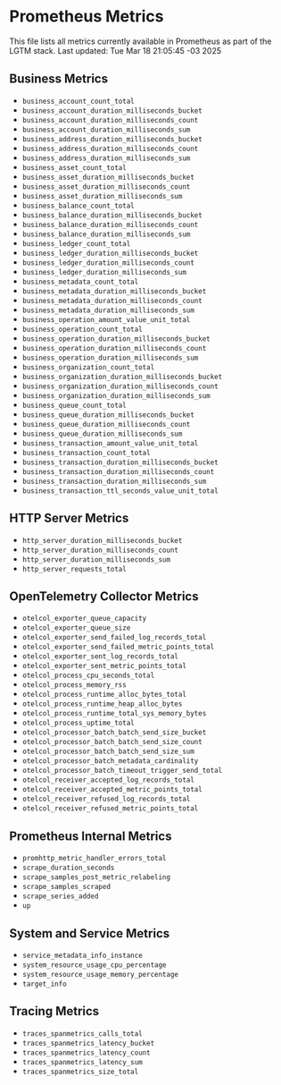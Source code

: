 # Prometheus Metrics

This file lists all metrics currently available in Prometheus as part of the LGTM stack.
Last updated: Tue Mar 18 21:05:45 -03 2025

## Business Metrics
- `business_account_count_total` 
- `business_account_duration_milliseconds_bucket` 
- `business_account_duration_milliseconds_count` 
- `business_account_duration_milliseconds_sum` 
- `business_address_duration_milliseconds_bucket` 
- `business_address_duration_milliseconds_count` 
- `business_address_duration_milliseconds_sum` 
- `business_asset_count_total` 
- `business_asset_duration_milliseconds_bucket` 
- `business_asset_duration_milliseconds_count` 
- `business_asset_duration_milliseconds_sum` 
- `business_balance_count_total` 
- `business_balance_duration_milliseconds_bucket` 
- `business_balance_duration_milliseconds_count` 
- `business_balance_duration_milliseconds_sum` 
- `business_ledger_count_total` 
- `business_ledger_duration_milliseconds_bucket` 
- `business_ledger_duration_milliseconds_count` 
- `business_ledger_duration_milliseconds_sum` 
- `business_metadata_count_total` 
- `business_metadata_duration_milliseconds_bucket` 
- `business_metadata_duration_milliseconds_count` 
- `business_metadata_duration_milliseconds_sum` 
- `business_operation_amount_value_unit_total` 
- `business_operation_count_total` 
- `business_operation_duration_milliseconds_bucket` 
- `business_operation_duration_milliseconds_count` 
- `business_operation_duration_milliseconds_sum` 
- `business_organization_count_total` 
- `business_organization_duration_milliseconds_bucket` 
- `business_organization_duration_milliseconds_count` 
- `business_organization_duration_milliseconds_sum` 
- `business_queue_count_total` 
- `business_queue_duration_milliseconds_bucket` 
- `business_queue_duration_milliseconds_count` 
- `business_queue_duration_milliseconds_sum` 
- `business_transaction_amount_value_unit_total` 
- `business_transaction_count_total` 
- `business_transaction_duration_milliseconds_bucket` 
- `business_transaction_duration_milliseconds_count` 
- `business_transaction_duration_milliseconds_sum` 
- `business_transaction_ttl_seconds_value_unit_total` 

## HTTP Server Metrics
- `http_server_duration_milliseconds_bucket` 
- `http_server_duration_milliseconds_count` 
- `http_server_duration_milliseconds_sum` 
- `http_server_requests_total` 

## OpenTelemetry Collector Metrics
- `otelcol_exporter_queue_capacity` 
- `otelcol_exporter_queue_size` 
- `otelcol_exporter_send_failed_log_records_total` 
- `otelcol_exporter_send_failed_metric_points_total` 
- `otelcol_exporter_sent_log_records_total` 
- `otelcol_exporter_sent_metric_points_total` 
- `otelcol_process_cpu_seconds_total` 
- `otelcol_process_memory_rss` 
- `otelcol_process_runtime_alloc_bytes_total` 
- `otelcol_process_runtime_heap_alloc_bytes` 
- `otelcol_process_runtime_total_sys_memory_bytes` 
- `otelcol_process_uptime_total` 
- `otelcol_processor_batch_batch_send_size_bucket` 
- `otelcol_processor_batch_batch_send_size_count` 
- `otelcol_processor_batch_batch_send_size_sum` 
- `otelcol_processor_batch_metadata_cardinality` 
- `otelcol_processor_batch_timeout_trigger_send_total` 
- `otelcol_receiver_accepted_log_records_total` 
- `otelcol_receiver_accepted_metric_points_total` 
- `otelcol_receiver_refused_log_records_total` 
- `otelcol_receiver_refused_metric_points_total` 

## Prometheus Internal Metrics
- `promhttp_metric_handler_errors_total` 
- `scrape_duration_seconds` 
- `scrape_samples_post_metric_relabeling` 
- `scrape_samples_scraped` 
- `scrape_series_added` 
- `up` 

## System and Service Metrics
- `service_metadata_info_instance` 
- `system_resource_usage_cpu_percentage` 
- `system_resource_usage_memory_percentage` 
- `target_info` 

## Tracing Metrics
- `traces_spanmetrics_calls_total` 
- `traces_spanmetrics_latency_bucket` 
- `traces_spanmetrics_latency_count` 
- `traces_spanmetrics_latency_sum` 
- `traces_spanmetrics_size_total` 

